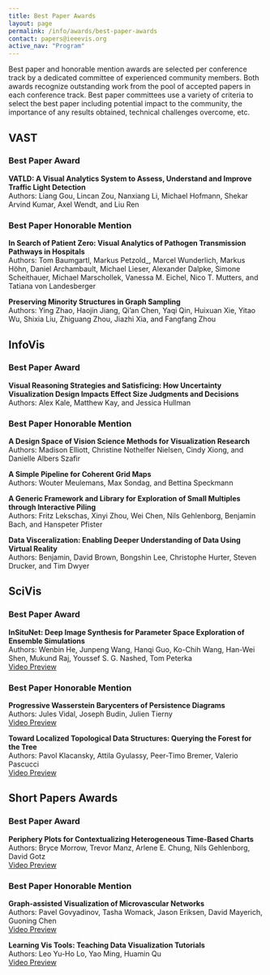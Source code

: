 ```yaml
---
title: Best Paper Awards
layout: page
permalink: /info/awards/best-paper-awards
contact: papers@ieeevis.org
active_nav: "Program"
---
```


Best paper and honorable mention awards are selected per conference track by a dedicated committee of experienced community members. 
Both awards recognize outstanding work from the pool of accepted papers in each conference track. Best paper committees use a variety of criteria to select the best paper including potential impact to the community, 
the importance of any results obtained, technical challenges overcome, etc. 

## VAST

### Best Paper Award

**VATLD: A Visual Analytics System to Assess, Understand and Improve Traffic Light Detection**
<br/>
Authors: Liang Gou, Lincan Zou, Nanxiang Li, Michael Hofmann, Shekar Arvind Kumar, Axel Wendt, and Liu Ren 

### Best Paper Honorable Mention

**In Search of Patient Zero: Visual Analytics of Pathogen Transmission Pathways in Hospitals**
<br/>
Authors: Tom Baumgartl, Markus Petzold_, Marcel Wunderlich, Markus Höhn, Daniel Archambault, Michael Lieser, Alexander Dalpke, Simone Scheithauer, Michael Marschollek, Vanessa M. Eichel, Nico T. Mutters, and Tatiana von Landesberger

**Preserving Minority Structures in Graph Sampling**
<br/>
Authors: Ying Zhao, Haojin Jiang, Qi’an Chen, Yaqi Qin, Huixuan Xie, Yitao Wu, Shixia Liu, Zhiguang Zhou, Jiazhi Xia, and Fangfang Zhou

## InfoVis

### Best Paper Award

**Visual Reasoning Strategies and Satisficing: How Uncertainty Visualization Design Impacts Effect Size Judgments and Decisions**
<br/>
Authors: Alex Kale, Matthew Kay, and Jessica Hullman

### Best Paper Honorable Mention

**A Design Space of Vision Science Methods for Visualization Research**
<br/>
Authors: Madison Elliott, Christine Nothelfer Nielsen, Cindy Xiong, and Danielle Albers Szafir


**A Simple Pipeline for Coherent Grid Maps**
<br/>
Authors: Wouter Meulemans, Max Sondag, and Bettina Speckmann


**A Generic Framework and Library for Exploration of Small Multiples through Interactive Piling**
<br/>
Authors: Fritz Lekschas, Xinyi Zhou, Wei Chen, Nils Gehlenborg, Benjamin Bach, and Hanspeter Pfister


**Data Visceralization: Enabling Deeper Understanding of Data Using Virtual Reality**
<br/>
Authors: Benjamin, David Brown, Bongshin Lee, Christophe Hurter, Steven Drucker, and Tim Dwyer 

## SciVis

### Best Paper Award

**InSituNet: Deep Image Synthesis for Parameter Space Exploration of Ensemble Simulations**
<br/>
Authors: Wenbin He, Junpeng Wang, Hanqi Guo, Ko-Chih Wang, Han-Wei Shen, Mukund Raj, Youssef S. G. Nashed, Tom Peterka
<br>[Video Preview](https://vimeo.com/359998980)

### Best Paper Honorable Mention

**Progressive Wasserstein Barycenters of Persistence Diagrams**
<br/>
Authors: Jules Vidal, Joseph Budin, Julien Tierny
<br>[Video Preview](https://vimeo.com/360007493)

**Toward Localized Topological Data Structures: Querying the Forest for the Tree**
<br/>
Authors: Pavol Klacansky, Attila Gyulassy, Peer-Timo Bremer, Valerio Pascucci
<br>[Video Preview](https://vimeo.com/359998742)



## Short Papers Awards

### Best Paper Award

**Periphery Plots for Contextualizing Heterogeneous Time-Based Charts**
<br/>
Authors: Bryce Morrow, Trevor Manz, Arlene E. Chung, Nils Gehlenborg, David Gotz
<br>[Video Preview](https://vimeo.com/363453522)


### Best Paper Honorable Mention

**Graph-assisted Visualization of Microvascular Networks**
<br/>
Authors: Pavel Govyadinov, Tasha Womack, Jason Eriksen, David Mayerich, Guoning Chen
<br>[Video Preview](https://vimeo.com/363452229)

**Learning Vis Tools: Teaching Data Visualization Tutorials**
<br/>
Authors: Leo Yu-Ho Lo, Yao Ming, Huamin Qu
<br>[Video Preview](https://vimeo.com/363041257)
